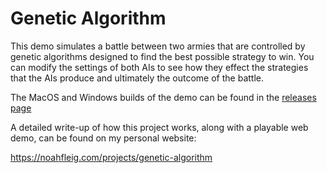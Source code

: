 # Genetic Algorithm

This demo simulates a battle between two armies that are controlled by genetic algorithms designed to find the best possible strategy to win. You can modify the settings of both AIs to see how they effect the strategies that the AIs produce and ultimately the outcome of the battle.

The MacOS and Windows builds of the demo can be found in the [releases page](https://github.com/Nfleig/Genetic-Algorithm-Battle-Demo/releases)

A detailed write-up of how this project works, along with a playable web demo, can be found on my personal website:

https://noahfleig.com/projects/genetic-algorithm
